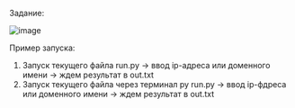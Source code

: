 Задание:













![image](https://github.com/user-attachments/assets/4055b003-fc74-4b23-b374-b65b15afd108)

Пример запуска: 
  1. Запуск текущего файла run.py -> ввод ip-адреса или доменного имени -> ждем результат в out.txt
  2. Запуск текущего файла через терминал py run.py -> ввод ip-фдреса или доменного имени -> ждем результат в out.txt
